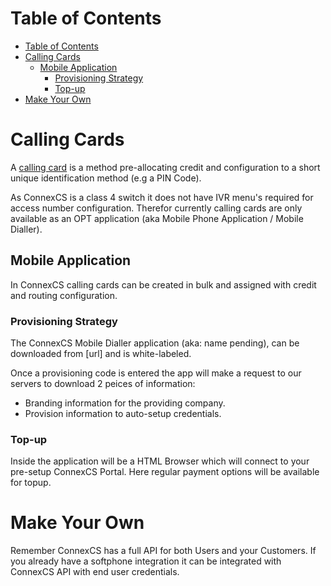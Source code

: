 # Table of Contents
* [Table of Contents](#table-of-contents)
* [Calling Cards](#calling-cards)
  * [Mobile Application](#mobile-application)
    * [Provisioning Strategy](#provisioning-strategy)
    * [Top-up](#top-up)
* [Make Your Own](#make-your-own)

# Calling Cards
A [calling card](https://en.wikipedia.org/wiki/Telephone_card) is a method pre-allocating credit and configuration to a short unique identification method (e.g a PIN Code).

As ConnexCS is a class 4 switch it does not have IVR menu's required for access number configuration. Therefor currently calling cards are only available as an OPT application (aka Mobile Phone Application / Mobile Dialler).

## Mobile Application
In ConnexCS calling cards can be created in bulk and assigned with credit and routing configuration.

### Provisioning Strategy
The ConnexCS Mobile Dialler application (aka: name pending), can be downloaded from [url] and is white-labeled.

Once a provisioning code is entered the app will make a request to our servers to download 2 peices of information:
- Branding information for the providing company.
- Provision information to auto-setup credentials.

### Top-up
Inside the application will be a HTML Browser which will connect to your pre-setup ConnexCS Portal. Here regular payment options will be available for topup.

# Make Your Own
Remember ConnexCS has a full API for both Users and your Customers. If you already have a softphone integration it can be integrated with ConnexCS API with end user credentials.
